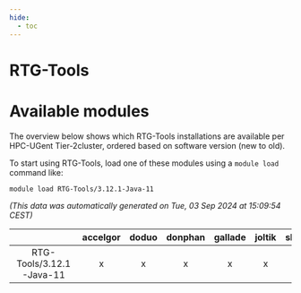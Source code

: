 ```yaml
---
hide:
  - toc
---
```


RTG-Tools
=========

# Available modules


The overview below shows which RTG-Tools installations are available per HPC-UGent Tier-2cluster, ordered based on software version (new to old).

To start using RTG-Tools, load one of these modules using a `module load` command like:

```shell
module load RTG-Tools/3.12.1-Java-11
```

*(This data was automatically generated on Tue, 03 Sep 2024 at 15:09:54 CEST)*  

| |accelgor|doduo|donphan|gallade|joltik|shinx|skitty|
| :---: | :---: | :---: | :---: | :---: | :---: | :---: | :---: |
|RTG-Tools/3.12.1-Java-11|x|x|x|x|x|-|x|
